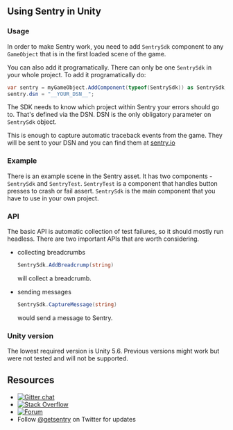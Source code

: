 ## Using Sentry in Unity

### Usage

In order to make Sentry work, you need to add `SentrySdk` component to any
`GameObject` that is in the first loaded scene of the game.

You can also add it programatically. There can only be one `SentrySdk`
in your whole project. To add it programatically do:

```C#
var sentry = myGameObject.AddComponent(typeof(SentrySdk)) as SentrySdk;
sentry.dsn = "__YOUR_DSN__";
```

The SDK needs to know which project within Sentry your errors should go to. That's defined via the DSN.
DSN is the only obligatory parameter on `SentrySdk` object.

This is enough to capture automatic traceback events from the game. They will
be sent to your DSN and you can find them at [sentry.io](sentry.io)

### Example

There is an example scene in the Sentry asset. It has two components -
`SentrySdk` and `SentryTest`. `SentryTest` is a component that handles
button presses to crash or fail assert. `SentrySdk` is the main component
that you have to use in your own project.

### API

The basic API is automatic collection of test failures, so it should mostly
run headless. There are two important APIs that are worth considering.

* collecting breadcrumbs

  ```C#
  SentrySdk.AddBreadcrump(string)
  ```

  will collect a breadcrumb.

* sending messages

  ```C#
  SentrySdk.CaptureMessage(string)
  ```

  would send a message to Sentry.

### Unity version

The lowest required version is Unity 5.6.
Previous versions might work but were not tested and will not be supported.

## Resources
* [![Gitter chat](https://img.shields.io/gitter/room/getsentry/unity.svg)](https://gitter.im/getsentry/unity)
* [![Stack Overflow](https://img.shields.io/badge/stack%20overflow-sentry-green.svg)](http://stackoverflow.com/questions/tagged/sentry)
* [![Forum](https://img.shields.io/badge/forum-sentry-green.svg)](https://forum.sentry.io/c/sdks)
* Follow [@getsentry](https://twitter.com/getsentry) on Twitter for updates
